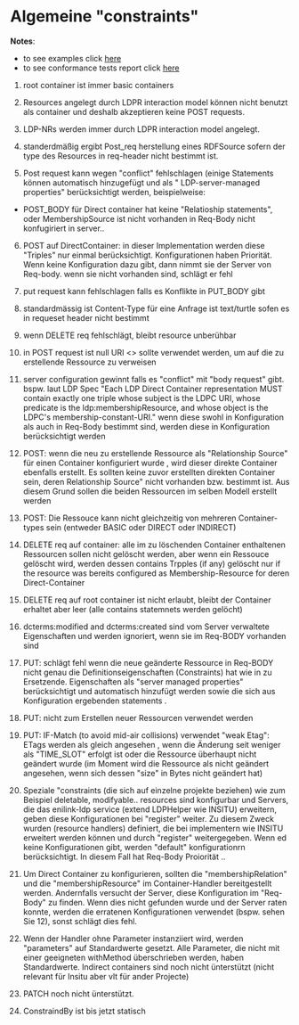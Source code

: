 <h1>Algemeine "constraints"</h1>

**Notes**: 
- to see examples click [here](examples.md)
- to see conformance tests report click [here](ldp-testsuite-execution-report.html)

1. root container ist immer basic containers

2. Resources angelegt durch LDPR interaction model können nicht benutzt als container und deshalb akzeptieren keine POST requests.

3. LDP-NRs werden immer durch LDPR interaction model angelegt.

4. standerdmäßig ergibt Post_req herstellung eines RDFSource sofern der type des Resources in req-header nicht bestimmt ist.

5. Post request kann  wegen "conflict" fehlschlagen (einige Statements können automatisch hinzugefügt und als " LDP-server-managed properties" berücksichtigt werden, beispielweise:
  - POST_BODY für Direct container hat keine "Relatioship statements", oder MembershipSource ist nicht vorhanden in Req-Body nicht konfugiriert  in server..

6. POST auf DirectContainer: 
in dieser Implementation werden diese "Triples" nur einmal berücksichtigt. Konfigurationen haben Priorität. Wenn keine Konfiguration dazu gibt, dann nimmt sie der Server von Req-body. wenn sie nicht vorhanden sind, schlägt er fehl

7. put request kann fehlschlagen falls es Konflikte in PUT_BODY gibt


8. standardmässig ist Content-Type für eine Anfrage ist text/turtle sofen es in requeset header nicht bestimmt


9. wenn DELETE req fehlschlägt, bleibt resource unberühbar


10. in POST request ist  null URI <> sollte verwendet werden, um auf die zu erstellende Ressource zu verweisen

11. server configuration gewinnt falls es "conflict" mit "body request" gibt. bspw. laut LDP Spec "Each LDP Direct Container representation MUST contain exactly one triple whose subject is the LDPC URI, whose predicate is the ldp:membershipResource, and whose object is the LDPC's membership-constant-URI." wenn diese swohl in Konfiguration als auch in Req-Body bestimmt sind, werden diese in Konfiguration berücksichtigt werden  

12. POST: wenn die neu zu erstellende Ressource als "Relationship Source" für einen Container konfiguriert wurde
, wird dieser direkte Container ebenfalls erstellt.
Es sollten keine zuvor erstellten direkten Container sein, deren Relationship Source" nicht vorhanden bzw. bestimmt ist. Aus diesem Grund sollen die beiden Ressourcen im selben Modell erstellt werden

13. POST: Die Ressouce kann nicht gleichzeitig von mehreren Container-types sein (entweder BASIC oder DIRECT oder INDIRECT)

14. DELETE req auf container:  alle im zu löschenden Container enthaltenen Ressourcen sollen nicht gelöscht werden, aber wenn ein Ressouce gelöscht wird, werden dessen contains Trpples (if any) gelöscht nur if the resource was bereits configured as Membership-Resource for deren Direct-Container

15. DELETE req auf root container ist nicht erlaubt, bleibt der Container erhaltet aber leer (alle contains statemnets werden gelöcht)

16. dcterms:modified and dcterms:created sind vom Server verwaltete Eigenschaften und werden ignoriert, wenn sie im Req-BODY vorhanden sind

17. PUT: schlägt fehl wenn die neue geänderte Ressource in Req-BODY nicht genau die Definitionseigenschaften (Constraints) hat wie in zu Ersetzende.
Eigenschaften als "server managed properties" berücksichtigt und automatisch hinzufügt werden sowie die sich aus Konfiguration ergebenden statements .

18. PUT: nicht zum Erstellen neuer Ressourcen verwendet werden

19. PUT: IF-Match (to avoid mid-air collisions) verwendet "weak Etag": ETags werden als gleich angesehen , wenn die Änderung seit weniger als "TIME_SLOT" erfolgt ist oder die Ressource überhaupt nicht geändert wurde (im Moment wird die Ressource als nicht geändert angesehen, wenn sich dessen "size" in Bytes  nicht geändert hat)

20. Speziale "constraints (die sich auf einzelne projekte beziehen) wie zum Beispiel deletable, modifyable.. resources sind konfigurbar und Servers, die das enilink-ldp service (extend LDPHelper wie INSITU) erweitern, geben diese Konfigurationen bei "register" weiter.
Zu diesem Zweck wurden (resource handlers) definiert, die bei implementern wie INSITU erweitert werden können und durch "register" weitergegeben. Wenn ed keine Konfigurationen gibt, werden "default" konfigurationrn berücksichtigt. In diesem Fall hat Req-Body Proiorität ..

21. Um Direct Container zu konfigurieren, sollten die "membershipRelation" und die "membershipResource" im Container-Handler bereitgestellt werden. Andernfalls versucht der Server, diese Konfiguration im "Req-Body" zu finden. Wenn dies nicht gefunden wurde und der Server raten konnte, werden die erratenen Konfigurationen verwendet (bspw. sehen Sie 12), sonst schlägt dies fehl.

22. Wenn der Handler ohne Parameter instanziiert wird, werden "parameters" auf Standardwerte gesetzt.
 Alle Parameter, die nicht mit einer geeigneten withMethod überschrieben werden, haben Standardwerte. 
Indirect containers sind noch nicht ünterstützt (nicht relevant für Insitu aber vlt für ander Projecte)

23. PATCH noch nicht ünterstützt.

24. ConstraindBy ist bis jetzt statisch
